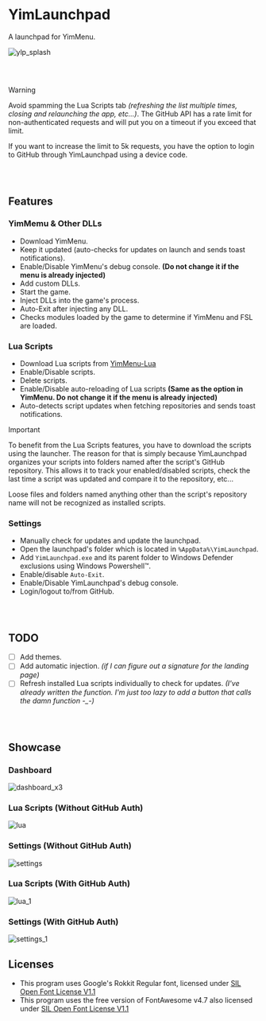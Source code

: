 # YimLaunchpad
A launchpad for YimMenu.

![ylp_splash](https://github.com/user-attachments/assets/0acf2233-078a-4cce-a0a7-d7b84d91682b)

###  

> [!WARNING]
> Avoid spamming the Lua Scripts tab *(refreshing the list multiple times, closing and relaunching the app, etc...)*. The GitHub API has a rate limit for non-authenticated requests and will put you on a timeout if you exceed that limit.
>
> If you want to increase the limit to 5k requests, you have the option to login to GitHub through YimLaunchpad using a device code.

###  

## Features

### YimMemu & Other DLLs

- Download YimMenu.
- Keep it updated (auto-checks for updates on launch and sends toast notifications).
- Enable/Disable YimMenu's debug console. **(Do not change it if the menu is already injected)**
- Add custom DLLs.
- Start the game.
- Inject DLLs into the game's process.
- Auto-Exit after injecting any DLL.
- Checks modules loaded by the game to determine if YimMenu and FSL are loaded.

### Lua Scripts

- Download Lua scripts from [YimMenu-Lua](https://github.com/YimMenu-Lua)
- Enable/Disable scripts.
- Delete scripts.
- Enable/Disable auto-reloading of Lua scripts **(Same as the option in YimMenu. Do not change it if the menu is already injected)**
- Auto-detects script updates when fetching repositories and sends toast notifications.

> [!IMPORTANT]
> To benefit from the Lua Scripts features, you have to download the scripts using the launcher. The reason for that is simply because YimLaunchpad organizes your scripts into folders named after the script's GitHub repository. This allows it to track your enabled/disabled scripts, check the last time a script was updated and compare it to the repository, etc...
>
> Loose files and folders named anything other than the script's repository name will not be recognized as installed scripts.

### Settings

- Manually check for updates and update the launchpad.
- Open the launchpad's folder which is located in `%AppData%\YimLaunchpad`.
- Add `YimLaunchpad.exe` and its parent folder to Windows Defender exclusions using Windows Powershell™.
- Enable/disable `Auto-Exit`.
- Enable/Disable YimLaunchpad's debug console.
- Login/logout to/from GitHub.

###  

## TODO

- [ ] Add themes.
- [ ] Add automatic injection. *(if I can figure out a signature for the landing page)*
- [ ] Refresh installed Lua scripts individually to check for updates. *(I've already written the function. I'm just too lazy to add a button that calls the damn function -_-)*

###  

## Showcase

### Dashboard

![dashboard_x3](https://github.com/user-attachments/assets/f4ed5ecf-3d10-40ad-b86d-85146d071ef3)

### Lua Scripts (Without GitHub Auth)

![lua](https://github.com/user-attachments/assets/866f2dde-b743-43e7-a265-df3dd62ad08d)

### Settings (Without GitHub Auth)

![settings](https://github.com/user-attachments/assets/2c53073f-8424-4bcc-b273-9d17da324d1e)

### Lua Scripts (With GitHub Auth)

![lua_1](https://github.com/user-attachments/assets/32a292e9-54f0-4bff-aeeb-e86b11e70ec5)

### Settings (With GitHub Auth)

![settings_1](https://github.com/user-attachments/assets/e9c4472b-6af7-4838-9473-028ae7cb3e8c)


## Licenses

- This program uses Google's Rokkit Regular font, licensed under [SIL Open Font License V1.1](https://openfontlicense.org/open-font-license-official-text/)
- This program uses the free version of FontAwesome v4.7 also licensed under [SIL Open Font License V1.1](https://openfontlicense.org/open-font-license-official-text/)

